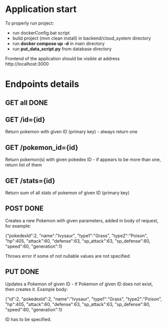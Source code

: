 # Application start
To properly run project:

* run dockerConfig.bat script
* build project (mvn clean install) in backend/cloud_system directory
* run **docker compose up -d** in main directory
* run **put_data_script.py** from database directory

Frontend of the application should be visible at address http://localhost:3000

# Endpoints details

## GET all DONE

## GET /id={id}
Return pokemon with given ID (primary key) - always return one

## GET /pokemon_id={id}
Return pokemon(s) with given pokedex ID - if appears to be more than one, return list of them

## GET /stats={id}
Return sum of all stats of pokemon of given ID (primary key)

## POST DONE
Creates a new Pokemon with given parameters, added in body of request, for example:

{"pokedexId":2,
"name":"Ivysaur", 
"type1":"Grass",
"type2":"Poison",
"hp":405,
"attack":60,
"defense":63,
"sp_attack":63,
"sp_defense":80,
"speed":60,
"generation":1}

Throws error if some of not nullable values are not specified

## PUT DONE
Updates a Pokemon of given ID - if Pokemon of given ID does not exist, then creates it. Example body:

{"id":2,
"pokedexId":2,
"name":"Ivysaur", 
"type1":"Grass",
"type2":"Poison",
"hp":405,
"attack":60,
"defense":63,
"sp_attack":63,
"sp_defense":80,
"speed":60,
"generation":1}

ID has to be specified.